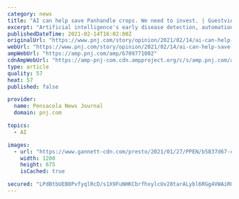 ```yaml
---
category: news
title: "AI can help save Panhandle crops. We need to invest. | Guestview"
excerpt: "Artificial intelligence's early disease detection, automation of time-consuming tasks and eventually lowering production costs can help keep Panhandle farmers profitable instead of selling their land for the next subdivision."
publishedDateTime: 2021-02-14T16:02:00Z
originalUrl: "https://www.pnj.com/story/opinion/2021/02/14/ai-can-help-save-panhandle-crops-we-need-invest-guestview/6709771002/"
webUrl: "https://www.pnj.com/story/opinion/2021/02/14/ai-can-help-save-panhandle-crops-we-need-invest-guestview/6709771002/"
ampWebUrl: "https://amp.pnj.com/amp/6709771002"
cdnAmpWebUrl: "https://amp-pnj-com.cdn.ampproject.org/c/s/amp.pnj.com/amp/6709771002"
type: article
quality: 57
heat: 57
published: false

provider:
  name: Pensacola News Journal
  domain: pnj.com

topics:
  - AI

images:
  - url: "https://www.gannett-cdn.com/presto/2021/01/27/PPEN/b5837d67-c466-4d44-aafc-56929412185d-Angle_Scott.jpg?auto=webp&crop=4059,2284,x0,y1015&format=pjpg&width=1200"
    width: 1200
    height: 675
    isCached: true

secured: "LPdBtbUEB8PvfyqlRcD/s1X9FuNHKCbrfhxylcUv28tarALybl6RGg4VWAiRUa6vFQU+34SWyP0ZEDvxMY4nv/DmUjmW/XfzJC2AByRmtMN+TdtsHAJ6t6wPhSesVWqbdmIlfmQf9a92AY41BGqFbiI4d/BQMbUQz3nq+5U3jLtgbH1whygrj5s5fZ7JwG4VWoW77s3lZvANCi9b3KLu1RZjYmWTALMGeAFR5OWGNn8g/lvs0naiUjLdtv97O1MPDkyW0NxvH68IqS4HpgbIzpQM7rZRPE06bNtx9eGePw8y1tQgQEJDlPK0R1no3GMS4m6z23M1uSr1585ZgABNr8MbqCHkWslgVOBZr6j6Pf4=;WOHNWm79kWl0VKnbcRciPw=="
---
```


